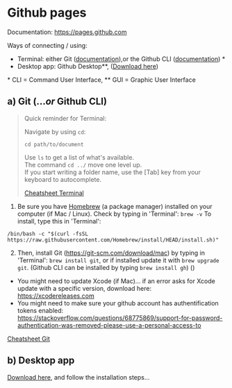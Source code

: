 # Github pages

Documentation: https://pages.github.com

Ways of connecting / using:
- Terminal: either Git ([documentation](https://git-scm.com/download/mac)),or the Github CLI ([documentation](https://github.com/cli/cli)) *
- Desktop app: Github Desktop**, ([Download here](https://desktop.github.com))

\* CLI = Command User Interface, ** GUI = Graphic User Interface

## a) Git (...*or* Github CLI)

> Quick reminder for Terminal:
> 
> Navigate by using `cd`:
> ```
> cd path/to/document
> ```
> 
> Use `ls` to get a list of what's available.<br> 
> The command `cd ../` move one level up.<br>
> If you start writing a folder name, use the [Tab] key from your keyboard to autocomplete.
> 
> [Cheatsheet Terminal](https://github.com/0nn0/terminal-mac-cheatsheet#english-version)

1. Be sure you have [Homebrew](https://brew.sh) (a package manager) installed on your computer (if Mac / Linux). Check by typing in 'Terminal': `brew -v` To install, type this in 'Terminal':

```
/bin/bash -c "$(curl -fsSL https://raw.githubusercontent.com/Homebrew/install/HEAD/install.sh)"
```

2. Then, install Git (https://git-scm.com/download/mac) by typing in 'Terminal': `brew install git`, or if installed update it with `brew upgrade git`. (Github CLI can be installed by typing `brew install gh`) ()

- You might need to update Xcode (if Mac)... if an error asks for Xcode update with a specific version, download here: https://xcodereleases.com
- You might need to make sure your github account has authentification tokens enabled: https://stackoverflow.com/questions/68775869/support-for-password-authentication-was-removed-please-use-a-personal-access-to

[Cheatsheet Git](https://github.com/0nn0/git-basics-cheatsheet)

## b) Desktop app

[Download here](https://desktop.github.com), and follow the installation steps...
